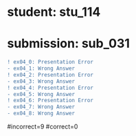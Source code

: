 # student: stu_114
# submission: sub_031

```diff
! ex04_0: Presentation Error
- ex04_1: Wrong Answer
! ex04_2: Presentation Error
- ex04_3: Wrong Answer
! ex04_4: Presentation Error
- ex04_5: Wrong Answer
! ex04_6: Presentation Error
- ex04_7: Wrong Answer
- ex04_8: Wrong Answer
```
#incorrect=9
#correct=0
